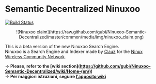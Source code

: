 # Semantic Decentralized Ninuxoo
[![Build Status](https://travis-ci.org/gubi/Ninuxoo-2.0.png?branch=master)](https://travis-ci.org/gubi/Ninuxoo-2.0)

<center>![Ninuxoo claim](https://raw.github.com/gubi/Ninuxoo-Semantic-Decentralized/master/common/media/img/ninuxoo_claim.png)</center>


This is a beta version of the new Ninuxoo Search Engine.<br />
Ninuxoo is a Search Engine and Indexer made by [Clauz](https://github.com/cl4u2) for the [Ninux Wireless Community Network](https://github.com/ninuxorg).

→ **Please, refer to the [wiki section](https://github.com/gubi/Ninuxoo-Semantic-Decentralized/wiki/Home-(en\))**<br />
→ **Per maggiori istruzioni, seguire [l'apposito wiki](https://github.com/gubi/Ninuxoo-Semantic-Decentralized/wiki/Home)**
